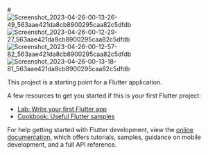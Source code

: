 
#![Screenshot_2023-04-26-00-13-26-49_563aae421da8cb8900295caa82c5dfdb](https://user-images.githubusercontent.com/89205025/234375795-14c3374f-2be0-415d-a4a7-a82e2eff8aa9.jpg)    ![Screenshot_2023-04-26-00-12-29-27_563aae421da8cb8900295caa82c5dfdb](https://user-images.githubusercontent.com/89205025/234375725-3e259f26-0f46-4d15-b6a9-8bc9d19b3242.jpg)
![Screenshot_2023-04-26-00-12-57-82_563aae421da8cb8900295caa82c5dfdb](https://user-images.githubusercontent.com/89205025/234375899-1f64a165-f005-49db-b185-38d0417be02b.jpg)  ![Screenshot_2023-04-26-00-13-18-81_563aae421da8cb8900295caa82c5dfdb](https://user-images.githubusercontent.com/89205025/234375954-cf8a5fee-3ec4-40c2-9423-85c7ab11079e.jpg)




This project is a starting point for a Flutter application.

A few resources to get you started if this is your first Flutter project:

- [Lab: Write your first Flutter app](https://docs.flutter.dev/get-started/codelab)
- [Cookbook: Useful Flutter samples](https://docs.flutter.dev/cookbook)

For help getting started with Flutter development, view the
[online documentation](https://docs.flutter.dev/), which offers tutorials,
samples, guidance on mobile development, and a full API reference.
